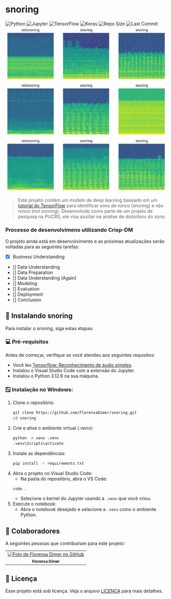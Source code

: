 # snoring
![Python](https://img.shields.io/badge/Python-FFD43B?style=for-the-badge&logo=python&logoColor=blue)
![Jupyter](https://img.shields.io/badge/Jupyter-F37626.svg?&style=for-the-badge&logo=Jupyter&logoColor=white)
![TensorFlow](https://img.shields.io/badge/TensorFlow-FF6F00?style=for-the-badge&logo=tensorflow&logoColor=white)
![Keras](https://img.shields.io/badge/Keras-FF0000?style=for-the-badge&logo=keras&logoColor=white)
![Repo Size](https://img.shields.io/github/repo-size/FlorensaDimer/snoring)
![Last Commit](https://img.shields.io/github/last-commit/FlorensaDimer/snoring)
![Banner](assets/banner.png)

> Este projeto contém um modelo de deep learning baseado em um [tutorial do TensorFlow](https://www.tensorflow.org/tutorials/audio/simple_audio?hl=pt-br) para identificar sons de ronco (snoring) e não ronco (not snoring). Desenvolvido como parte de um projeto de pesquisa na PUCRS, ele visa auxiliar na análise de distúrbios do sono.

### Processo de desenvolvimeno utilizando Crisp-DM

O projeto ainda está em desenvolvimento e as próximas atualizações serão voltadas para as seguintes tarefas:

- [x] Business Understanding
- [] Data Understanding
- [] Data Preparation
- [] Data Understanding (Again)
- [] Modeling
- [] Evaluation
- [] Deployment
- [] Conclusion


## 🚀 Instalando snoring

Para instalar o snoring, siga estas etapas:

### 💻 Pré-requisitos

Antes de começar, verifique se você atendeu aos seguintes requisitos:

- Você leu [Tensorflow: Reconhecimento de áudio simples](https://www.tensorflow.org/tutorials/audio/simple_audio?hl=pt-br).
- Instalou o Visual Studio Code com a extensão do Jupyter.
- Instalou o Python 3.12.6 na sua máquina.

### 🪟 Instalação no Windows:

1. Clone o repositório:
    ```bash
    git clone https://github.com/FlorensaDimer/snoring.git
    cd snoring
    ```
2. Crie e ative o ambiente virtual (.venv):
    ```bash
    python -m venv .venv
    .venv\Scripts\activate
    ```
3. Instale as dependências:
    ```bash
    pip install -r requirements.txt
    ```
3. Abra o projeto no Visual Studio Code:
    - Na pasta do repositório, abra o VS Code:
    ```bash
    code .
    ```
    - Selecione o kernel do Jupyter usando a ```.venv``` que você criou.
5. Execute o notebook:
    - Abra o notebook desejado e selecione a ```.venv``` como o ambiente Python.


## 🤝 Colaboradores

A seguintes pessoas que contribuíram para este projeto:

<table>
  <tr>
    <td align="center">
      <a href="#" title="Florensa Dimer">
        <img src="https://avatars.githubusercontent.com/u/39315494?s=96&v=4" width="100px;" alt="Foto de Florensa Dimer no GitHub"/><br>
        <sub>
          <b>Florensa Dimer</b>
        </sub>
      </a>
    </td>
  </tr>
</table>

## 📝 Licença

Esse projeto está sob licença. Veja o arquivo [LICENÇA](LICENSE) para mais detalhes.